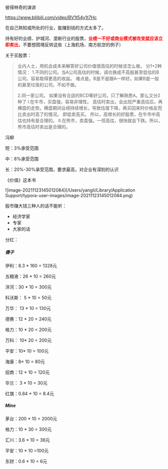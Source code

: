 彼得林奇的演讲

https://www.bilibili.com/video/BV1t54y1t7Hc



在自己熟知或所处的行业，能赚到钱的方式太多了。

持有好的业绩、护城河、垄断行业的股票，<strong style="color:red">业绩一不好或商业模式被改变就应该立即卖出</strong>，不要想困境反转这些（上海机场、南方航空的例子）







关于买股票：

>业内人士，用机会成本来解答好公司价值很高估的时候该怎么做。
>分1+2种情况：
>1.不同的公司。当A公司高估的时候，调仓换成不高股甚至低估的B公司。容易取得更高的收益。 难点是。B是不是跟A一样好。如果B是一般的甚至垃圾的公司。不如不做。
>
>2.同一家公司。 如果没有合适的BCD等好公司，只了解熟悉A。那么又分2种了
>I.在牛市，买盘强，容易非理性。 高估时卖出，会出现严重高估后，再横盘的走势。横盘期间业绩持续增长，导致估值下降，再买回来时价格反而比卖出时高了的情况。 即低卖高买。 所以，高增长的好股票，在牛市中高估也持有是合理的。
>II.在熊市，卖盘强。一但高估，很快就会下跌。所以，熊市高估时卖出是合理的。





冯柳

短：3%承受范围

中：8%承受范围

长：20%-30%承受范围，要求最高，对企业有深刻的认识





《价值》这本书

![image-20211123145012084](/Users/yangli/Library/Application Support/typora-user-images/image-20211123145012084.png)







股市赚大钱三种人的话不能听：

* 经济学家
* 专家
* 大家的话







分红：

##### 傻子

伊利：8.3 * 160 =  1328元

五粮液：26 * 10 = 260元

洋河：30 * 10 = 300元

科沃斯： 5 * 10 = 50元

万华： 13 * 10 = 130元

德赛：12 * 20 = 240元

格力：10 * 20 = 200元

万科： 10* 20 = 200元

平安：10* 10 = 100元

海康：8* 10 = 80元

招商：12 * 10 = 120元

华兰： 3 * 10 = 30元

红旗：0.84 * 10 = 8.4元





##### Mine

茅台：200 * 10 = 2000元

格力：10 * 30 = 300元

汇川：3.6 * 10 = 36元

平安：10 * 10 =100元

东财：0.6 * 10  = 6元

